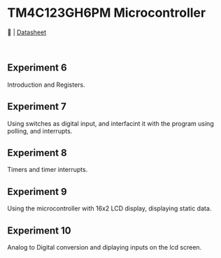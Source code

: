 # TM4C123GH6PM Microcontroller

🔗 | [Datasheet](asset/datasheet.pdf)

<br>

## Experiment 6
Introduction and Registers.
<br>

## Experiment 7
Using switches as digital input, and interfacint it with the program using polling, and interrupts.
<br>

## Experiment 8
Timers and timer interrupts.
<br>

## Experiment 9
Using the microcontroller with 16x2 LCD display, displaying static data.
<br>

## Experiment 10
Analog to Digital conversion and diplaying inputs on the lcd screen.
